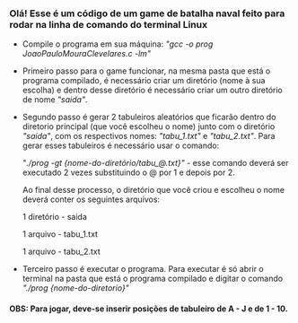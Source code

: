 ### Olá! Esse é um código de um game de batalha naval feito para rodar na linha de comando do terminal Linux

 - Compile o programa em sua máquina: *"gcc -o prog JoaoPauloMouraClevelares.c -lm"*

 - Primeiro passo para o game funcionar, na mesma pasta que está o programa compilado, é necessário criar um diretório (nome à sua escolha) e dentro desse diretório é necessário criar um outro diretório de nome *"saida"*.

 - Segundo passo é gerar 2 tabuleiros aleatórios que ficarão dentro do diretorio principal (que você escolheu o nome) junto com o diretório *"saida"*, com os respectivos nomes: *"tabu_1.txt"* e *"tabu_2.txt"*. Para gerar esses tabuleiros é necessário usar o comando:

    "*./prog -gt {nome-do-diretório/tabu_@.txt}"* - esse comando deverá ser executado 2 vezes substituindo o @ por 1 e depois por 2.

    Ao final desse processo, o diretório que você criou e escolheu o nome deverá conter os seguintes arquivos:

    1 diretório - saida

    1 arquivo - tabu_1.txt

    1 arquivo - tabu_2.txt

 - Terceiro passo é executar o programa. Para executar é só abrir o terminal na pasta que está o programa compilado e digitar o comando *"./prog {nome-do-diretorio}"*

#### OBS: Para jogar, deve-se inserir posições de tabuleiro de A - J e de 1 - 10.



